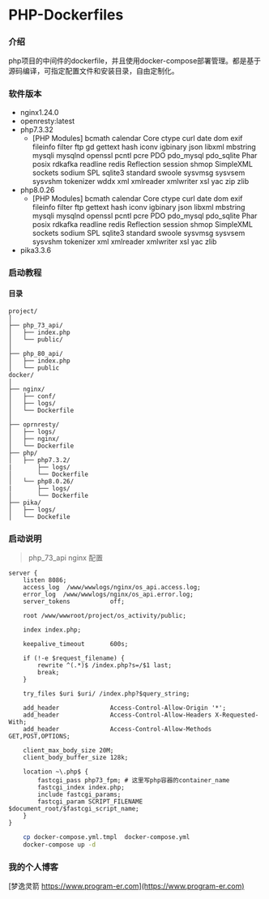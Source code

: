 # PHP-Dockerfiles

### 介绍
php项目的中间件的dockerfile，并且使用docker-compose部署管理。都是基于源码编译，可指定配置文件和安装目录，自由定制化。

### 软件版本
- nginx1.24.0
- openresty:latest
- php7.3.32
  - [PHP Modules]
    bcmath
    calendar
    Core
    ctype
    curl
    date
    dom
    exif
    fileinfo
    filter
    ftp
    gd
    gettext
    hash
    iconv
    igbinary
    json
    libxml
    mbstring
    mysqli
    mysqlnd
    openssl
    pcntl
    pcre
    PDO
    pdo_mysql
    pdo_sqlite
    Phar
    posix
    rdkafka
    readline
    redis
    Reflection
    session
    shmop
    SimpleXML
    sockets
    sodium
    SPL
    sqlite3
    standard
    swoole
    sysvmsg
    sysvsem
    sysvshm
    tokenizer
    wddx
    xml
    xmlreader
    xmlwriter
    xsl
    yac
    zip
    zlib
- php8.0.26
  - [PHP Modules]
    bcmath
    calendar
    Core
    ctype
    curl
    date
    dom
    exif
    fileinfo
    filter
    ftp
    gettext
    hash
    iconv
    igbinary
    json
    libxml
    mbstring
    mysqli
    mysqlnd
    openssl
    pcntl
    pcre
    PDO
    pdo_mysql
    pdo_sqlite
    Phar
    posix
    rdkafka
    readline
    redis
    Reflection
    session
    shmop
    SimpleXML
    sockets
    sodium
    SPL
    sqlite3
    standard
    swoole
    sysvmsg
    sysvsem
    sysvshm
    tokenizer
    xml
    xmlreader
    xmlwriter
    xsl
    yac
    zlib
- pika3.3.6


### 启动教程
#### 目录
```
project/
│
├── php_73_api/
│   ├── index.php
│   └── public/
│
├── php_80_api/
│   ├── index.php
│   └── public
docker/
│
├── nginx/
│   ├── conf/
│   ├── logs/
│   └── Dockerfile
│
├── oprnresty/
│   ├── logs/
│   ├── nginx/
│   └── Dockerfile
├── php/
│   ├── php7.3.2/
|       ├── logs/
│       └── Dockerfile
│   └── php8.0.26/
|       ├── logs/
│       └── Dockerfile
├── pika/
│   ├── logs/
│   └── Dockefile
```

### 启动说明
> php_73_api nginx 配置
```nginx configuration
server {
    listen 8086;
    access_log  /www/wwwlogs/nginx/os_api.access.log;
    error_log  /www/wwwlogs/nginx/os_api.error.log;
    server_tokens           off;

    root /www/wwwroot/project/os_activity/public;

    index index.php;

    keepalive_timeout       600s;

    if (!-e $request_filename) {
        rewrite ^(.*)$ /index.php?s=/$1 last;
        break;
    }

    try_files $uri $uri/ /index.php?$query_string;

    add_header              Access-Control-Allow-Origin '*';
    add_header              Access-Control-Allow-Headers X-Requested-With;
    add_header              Access-Control-Allow-Methods GET,POST,OPTIONS;

    client_max_body_size 20M;
    client_body_buffer_size 128k;

    location ~\.php$ {
        fastcgi_pass php73_fpm; # 这里写php容器的container_name
        fastcgi_index index.php;
        include fastcgi_params;
        fastcgi_param SCRIPT_FILENAME $document_root/$fastcgi_script_name;
    }
}
```
```bash
    cp docker-compose.yml.tmpl  docker-compose.yml
    docker-compose up -d
```

### 我的个人博客
[梦逸灵箭 https://www.program-er.com](https://www.program-er.com)
